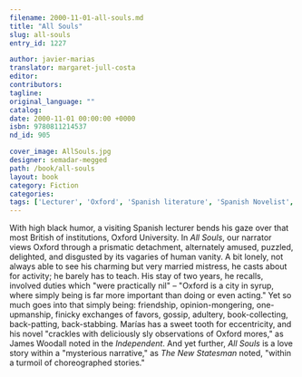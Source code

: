 ```yaml
---
filename: 2000-11-01-all-souls.md
title: "All Souls"
slug: all-souls
entry_id: 1227

author: javier-marias
translator: margaret-jull-costa
editor: 
contributors: 
tagline: 
original_language: ""
catalog: 
date: 2000-11-01 00:00:00 +0000 
isbn: 9780811214537
nd_id: 905

cover_image: AllSouls.jpg
designer: semadar-megged
path: /book/all-souls
layout: book
category: Fiction
categories: 
tags: ['Lecturer', 'Oxford', 'Spanish literature', 'Spanish Novelist', 'Spanish Professor', 'Translation from Spanish']
---
```

With high black humor, a visiting Spanish lecturer bends his gaze over that most British of institutions, Oxford University. In *All Souls*, our narrator views Oxford through a prismatic detachment, alternately amused, puzzled, delighted, and disgusted by its vagaries of human vanity. A bit lonely, not always able to see his charming but very married mistress, he casts about for activity; he barely has to teach. His stay of two years, he recalls, involved duties which "were practically nil" – "Oxford is a city in syrup, where simply being is far more important than doing or even acting." Yet so much goes into that simply being: friendship, opinion-mongering, one-upmanship, finicky exchanges of favors, gossip, adultery, book-collecting, back-patting, back-stabbing. Marías has a sweet tooth for eccentricity, and his novel "crackles with deliciously sly observations of Oxford mores," as James Woodall noted in the *Independent*. And yet further, *All Souls* is a love story within a "mysterious narrative," as *The New Statesman* noted, "within a turmoil of choreographed stories."





